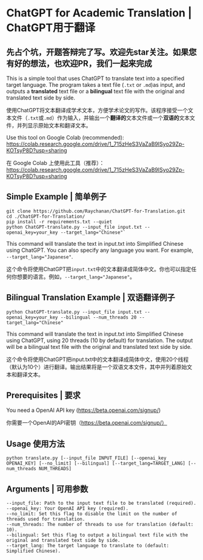 # ChatGPT for Academic Translation | ChatGPT用于翻译

## 先占个坑，开题答辩完了写。欢迎先star关注。如果您有好的想法，也欢迎PR，我们一起来完成

This is a simple tool that uses ChatGPT to translate text into a specified target language. The program takes a text file (`.txt` or `.md`)as input, and outputs a **translated** text file or a **bilingual** text file with the original and translated text side by side.

使用ChatGPT将文本翻译成学术文本，方便学术论文的写作。该程序接受一个文本文件（`.txt`或`.md`）作为输入，并输出一个**翻译的**文本文件或一个**双语的**文本文件，并列显示原始文本和翻译文本。


Use this tool on Google Colab (recommended): https://colab.research.google.com/drive/1_715zHeS3VaZaB9ISyo29Zp-KOTsyP8D?usp=sharing

在 Google Colab 上使用此工具（推荐）：https://colab.research.google.com/drive/1_715zHeS3VaZaB9ISyo29Zp-KOTsyP8D?usp=sharing

## Simple Example | 简单例子

```
git clone https://github.com/Raychanan/ChatGPT-for-Translation.git
cd ./ChatGPT-for-Translation/
pip install -r requirements.txt --quiet
python ChatGPT-translate.py --input_file input.txt --openai_key=your_key --target_lang="Chinese"`
```

This command will translate the text in input.txt into Simplified Chinese using ChatGPT. You can also specify any language you want. For example, `--target_lang="Japanese"`.

这个命令将使用ChatGPT把`input.txt`中的文本翻译成简体中文。你也可以指定任何你想要的语言。例如，`--target_lang="Japanese"`。

## Bilingual Translation Example | 双语翻译例子


`python ChatGPT-translate.py --input_file input.txt --openai_key=your_key --bilingual --num_threads 20 --target_lang="Chinese"`

This command will translate the text in input.txt into Simplified Chinese using ChatGPT, using 20 threads (10 by default) for translation. The output will be a bilingual text file with the original and translated text side by side.

这个命令将使用ChatGPT把input.txt中的文本翻译成简体中文，使用20个线程（默认为10个）进行翻译。输出结果将是一个双语文本文件，其中并列着原始文本和翻译文本。


## Prerequisites | 要求
You need a OpenAI API key (https://beta.openai.com/signup/)

你需要一个OpenAI的API密钥（https://beta.openai.com/signup/）

## Usage 使用方法
`python translate.py [--input_file INPUT_FILE] [--openai_key OPENAI_KEY] [--no_limit] [--bilingual] [--target_lang=TARGET_LANG] [--num_threads NUM_THREADS]`

## Arguments | 可用参数
```
--input_file: Path to the input text file to be translated (required).
--openai_key: Your OpenAI API key (required).
--no_limit: Set this flag to disable the limit on the number of threads used for translation.
--num_threads: The number of threads to use for translation (default: 10).
--bilingual: Set this flag to output a bilingual text file with the original and translated text side by side.
--target_lang: The target language to translate to (default: Simplified Chinese).
```
